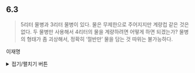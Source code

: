## 6.3

> 5리터 물병과 3리터 물병이 있다. 물은 무제한으로 주어지지만 계량컵 같은 것은 없다.
> 두 물병만 사용해서 4리터의 물을 계량하려면 어떻게 하면 되겠는가?
> 물병의 형태가 좀 괴상해서, 정확히 ‘절반만’ 물을 담는 것 따위는 불가능하다.

이재명
<details>
<summary>접기/펼치기 버튼</summary>
	
아이디어
------
- 3리터를 채운다.
  - 3L (3리터), 0L (5리터)
- 3리터 물을 5리터에 붓는다.
  - 0L (3리터), 3L (5리터)
- 3리터를 채운다.
  - 3L (3리터), 3L (5리터)
- 3리터 물을 5리터가 가득 찰 때까지 붓고 남는 건 남겨둔다.
  - 1L (3리터), 5L (5리터)
- 5리터 물을 전부 버리고 3리터 물을 5리터에 붓는다.
  - 0L (3리터), 1L (5리터)
- 3리터를 채운다.
  - 3L (3리터), 1L (5리터)
- 3리터 물을 5리터에 붓는다.
  - 0L (3리터), 4L (5리터)
</details>
